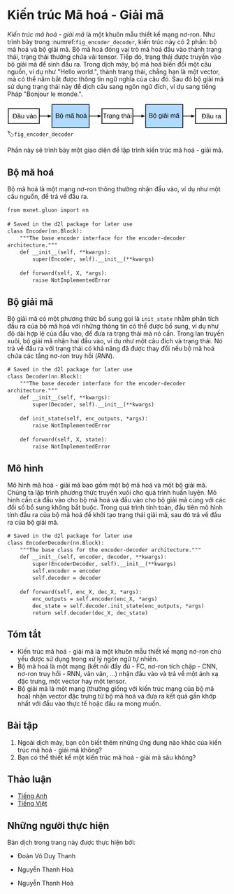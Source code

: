 <!-- ===================== Bắt đầu dịch Phần 1 ==================== -->
<!-- ========================================= REVISE - BẮT ĐẦU =================================== -->

<!--
# Encoder-Decoder Architecture
-->

# Kiến trúc Mã hoá - Giải mã

<!--
The *encoder-decoder architecture* is a neural network design pattern.
As shown in :numref:`fig_encoder_decoder`, the architecture is partitioned into two parts, the encoder and the decoder.
The encoder's role is to encode the inputs into state, which often contains several tensors.
Then the state is passed into the decoder to generate the outputs.
In machine translation, the encoder transforms a source sentence, e.g., "Hello world.", into state, e.g., a vector, that captures its semantic information.
The decoder then uses this state to generate the translated target sentence, e.g., "Bonjour le monde.".
-->

*Kiến trúc mã hoá - giải mã* là một khuôn mẫu thiết kế mạng nơ-ron.
Như trình bày trong :numref:`fig_encoder_decoder`, kiến trúc này có 2 phần: bộ mã hoá và bộ giải mã.
Bộ mã hoá đóng vai trò mã hoá đầu vào thành trạng thái, trạng thái thường chứa vài tensor.
Tiếp đó, trạng thái được truyền vào bộ giải mã để sinh đầu ra.
Trong dịch máy, bộ mã hoá biến đổi một câu nguồn, ví dụ như "Hello world.", thành trạng thái, chẳng hạn là một vector, mà có thể nắm bắt được thông tin ngữ nghĩa của câu đó.
Sau đó bộ giải mã sử dụng trạng thái này để dịch câu sang ngôn ngữ đích, ví dụ sang tiếng Pháp "Bonjour le monde.".
<!--
![The encoder-decoder architecture.](../img/encoder-decoder.svg)
-->

![Kiến trúc mã hoá - giải mã](../img/encoder-decoder.svg)
:label:`fig_encoder_decoder`

<!--
In this section, we will show an interface to implement this encoder-decoder architecture.
-->

Phần này sẽ trình bày một giao diện để lập trình kiến trúc mã hoá - giải mã.


<!--
## Encoder
-->

## Bộ mã hoá

<!--
The encoder is a normal neural network that takes inputs, e.g., a source sentence, to return outputs.
-->

Bộ mã hoá là một mạng nơ-ron thông thường nhận đầu vào, ví dụ như một câu nguồn, để trả về đầu ra.

```{.python .input  n=2}
from mxnet.gluon import nn

# Saved in the d2l package for later use
class Encoder(nn.Block):
    """The base encoder interface for the encoder-decoder architecture."""
    def __init__(self, **kwargs):
        super(Encoder, self).__init__(**kwargs)

    def forward(self, X, *args):
        raise NotImplementedError
```

<!--
## Decoder
-->

## Bộ giải mã

<!--
The decoder has an additional method `init_state` to parse the outputs of the encoder with possible additional information,
e.g., the valid lengths of inputs, to return the state it needs.
In the forward method, the decoder takes both inputs, e.g., a target sentence and the state.
It returns outputs, with potentially modified state if the encoder contains RNN layers.
-->

Bộ giải mã có một phương thức bổ sung gọi là `init_state` nhằm phân tích đầu ra của bộ mã hoá với những thông tin có thể được bổ sung, ví dụ như độ dài hợp lệ của đầu vào, để đưa ra trạng thái mà nó cần.
Trong lan truyền xuôi, bộ giải mã nhận hai đầu vào, ví dụ như một câu đích và trạng thái.
Nó trả về đầu ra với trạng thái có khả năng đã được thay đổi nếu bộ mã hoá chứa các tầng nơ-ron truy hồi (*RNN*).


```{.python .input  n=3}
# Saved in the d2l package for later use
class Decoder(nn.Block):
    """The base decoder interface for the encoder-decoder architecture."""
    def __init__(self, **kwargs):
        super(Decoder, self).__init__(**kwargs)

    def init_state(self, enc_outputs, *args):
        raise NotImplementedError

    def forward(self, X, state):
        raise NotImplementedError
```

<!-- ===================== Kết thúc dịch Phần 1 ===================== -->

<!-- ===================== Bắt đầu dịch Phần 2 ===================== -->

<!--
## Model
-->

## Mô hình

<!--
The encoder-decoder model contains both an encoder and a decoder.
We implement its forward method for training.
It takes both encoder inputs and decoder inputs, with optional additional arguments.
During computation, it first computes encoder outputs to initialize the decoder state, and then returns the decoder outputs.
-->

Mô hình mã hoá - giải mã bao gồm một bộ mã hoá và một bộ giải mã.
Chúng ta lập trình phương thức truyền xuôi cho quá trình huấn luyện.
Mô hình cần cả đầu vào cho bộ mã hoá và đầu vào cho bộ giải mã cùng với các đối số bổ sung không bắt buộc.
Trong quá trình tính toán, đầu tiên mô hình tính đầu ra của bộ mã hoá để khởi tạo trạng thái giải mã, sau đó trả về đầu ra của bộ giải mã.


```{.python .input  n=4}
# Saved in the d2l package for later use
class EncoderDecoder(nn.Block):
    """The base class for the encoder-decoder architecture."""
    def __init__(self, encoder, decoder, **kwargs):
        super(EncoderDecoder, self).__init__(**kwargs)
        self.encoder = encoder
        self.decoder = decoder

    def forward(self, enc_X, dec_X, *args):
        enc_outputs = self.encoder(enc_X, *args)
        dec_state = self.decoder.init_state(enc_outputs, *args)
        return self.decoder(dec_X, dec_state)
```

<!--
## Summary
-->

## Tóm tắt

<!--
* An encoder-decoder architecture is a neural network design pattern mainly in natural language processing.
* An encoder is a network (FC, CNN, RNN, etc.) that takes the input, and outputs a feature map, a vector or a tensor.
* An decoder is a network (usually the same network structure as encoder) that takes the feature vector from the encoder, and gives the best closest match to the actual input or intended output.
-->

* Kiến trúc mã hoá - giải mã là một khuôn mẫu thiết kế mạng nơ-ron chủ yếu được sử dụng trong xử lý ngôn ngữ tự nhiên.
* Bộ mã hoá là một mạng (kết nối đầy đủ - FC, nơ-ron tích chập - CNN, nơ-ron truy hồi - RNN, vân vân, ...) nhận đầu vào và trả về một ánh xạ đặc trưng, một vector hay một tensor.
* Bộ giải mã là một mạng (thường giống với kiến trúc mạng của bộ mã hoá) nhận vector đặc trưng từ bộ mã hoá và đưa ra kết quả gần khớp nhất với đầu vào thực tế hoặc đầu ra mong muốn.


<!--
## Exercises
-->

## Bài tập

<!--
1. Besides machine translation, can you think of another application scenarios where an encoder-decoder architecture can fit?
2. Can you design a deep encoder-decoder architecture?
-->

1. Ngoài dịch máy, bạn còn biết thêm những ứng dụng nào khác của kiến trúc mã hoá - giải mã không?
2. Bạn có thể thiết kế một kiến trúc mã hoá - giải mã sâu không?

<!-- ===================== Kết thúc dịch Phần 2 ===================== -->
<!-- ========================================= REVISE - KẾT THÚC ===================================-->


## Thảo luận
* [Tiếng Anh](https://discuss.mxnet.io/t/2393)
* [Tiếng Việt](https://forum.machinelearningcoban.com/c/d2l)

## Những người thực hiện
Bản dịch trong trang này được thực hiện bởi:
<!--
Tác giả của mỗi Pull Request điền tên mình và tên những người review mà bạn thấy
hữu ích vào từng phần tương ứng. Mỗi dòng một tên, bắt đầu bằng dấu `*`.

Lưu ý:
* Nếu reviewer không cung cấp tên, bạn có thể dùng tên tài khoản GitHub của họ
với dấu `@` ở đầu. Ví dụ: @aivivn.

* Tên đầy đủ của các reviewer có thể được tìm thấy tại https://github.com/aivivn/d2l-vn/blob/master/docs/contributors_info.md
-->

* Đoàn Võ Duy Thanh
<!-- Phần 1 -->
* Nguyễn Thanh Hoà

<!-- Phần 2 -->
* Nguyễn Thanh Hoà
